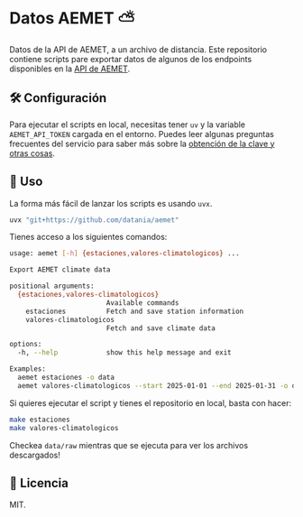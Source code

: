# Datos AEMET ⛅

Datos de la API de AEMET, a un archivo de distancia. Este repositorio contiene scripts pare exportar datos de algunos de los endpoints disponibles en la [API de AEMET](https://opendata.aemet.es/dist/index.html).


## 🛠️ Configuración

Para ejecutar el scripts en local, necesitas tener `uv` y la variable `AEMET_API_TOKEN` cargada en el entorno. Puedes leer algunas preguntas frecuentes del servicio para saber más sobre la [obtención de la clave y otras cosas](https://opendata.aemet.es/centrodedescargas/docs/FAQs170621.pdf).

## 🚀 Uso

La forma más fácil de lanzar los scripts es usando `uvx`.

```bash
uvx "git+https://github.com/datania/aemet"
```

Tienes acceso a los siguientes comandos:

```bash
usage: aemet [-h] {estaciones,valores-climatologicos} ...

Export AEMET climate data

positional arguments:
  {estaciones,valores-climatologicos}
                        Available commands
    estaciones          Fetch and save station information
    valores-climatologicos
                        Fetch and save climate data

options:
  -h, --help            show this help message and exit

Examples:
  aemet estaciones -o data
  aemet valores-climatologicos --start 2025-01-01 --end 2025-01-31 -o data
```

Si quieres ejecutar el script y tienes el repositorio en local, basta con hacer:

```bash
make estaciones
make valores-climatologicos
```

Checkea `data/raw` mientras que se ejecuta para ver los archivos descargados!

## 📄 Licencia

MIT.

